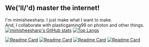 ## We('ll/'d) master the internet!
I'm mimisheesharp. I just make what I want to make.  
And, I collaborate with plasticgaming99 on photon and other things.  
[![mimisheesharp's GitHub stats](https://github-readme-stats.vercel.app/api?username=mimisheesharp&show_icons=true&theme=tokyonight&bg_color=30,1d2075,904e95)](https://github.com/anuraghazra/github-readme-stats)
[![Top Langs](https://github-readme-stats.vercel.app/api/top-langs/?username=mimisheesharp&theme=tokyonight&bg_color=30,1d2075,904e95)](https://github.com/anuraghazra/github-readme-stats)


[![Readme Card](https://github-readme-stats.vercel.app/api/pin/?username=mimisheesharp&repo=icyshell&show_owner=true&theme=tokyonight&bg_color=30,1d2075,904e95)](https://github.com/mimisheesharp/icyshell)
[![Readme Card](https://github-readme-stats.vercel.app/api/pin/?username=mimisheesharp&repo=logic-mc&show_owner=true&theme=tokyonight&bg_color=30,1d2075,904e95)](https://github.com/mimisheesharp/logic-mc)
[![Readme Card](https://github-readme-stats.vercel.app/api/pin/?username=plasticgaming99&repo=photon&show_owner=true&theme=tokyonight&bg_color=30,1d2075,904e95)](https://github.com/plasticgaming99)
[![Readme Card](https://github-readme-stats.vercel.app/api/pin/?username=photon-text&repo=photon-docs&show_owner=true&theme=tokyonight&bg_color=30,1d2075,904e95)](https://github.com/photon-text/photon-docs)
